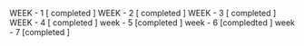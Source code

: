 WEEK - 1 [ completed ] 
WEEK - 2 [ completed ] 
WEEK - 3 [ completed ] 
WEEK - 4 [ completed ] 
week - 5 [completed  ]
week - 6 [compledted ]
week - 7 [completed  ]
